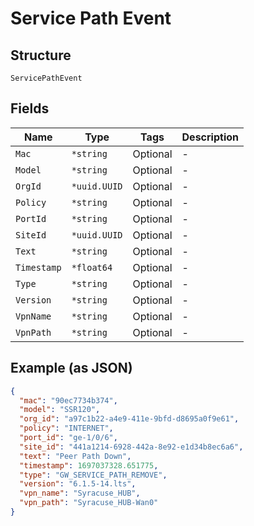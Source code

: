 
# Service Path Event

## Structure

`ServicePathEvent`

## Fields

| Name | Type | Tags | Description |
|  --- | --- | --- | --- |
| `Mac` | `*string` | Optional | - |
| `Model` | `*string` | Optional | - |
| `OrgId` | `*uuid.UUID` | Optional | - |
| `Policy` | `*string` | Optional | - |
| `PortId` | `*string` | Optional | - |
| `SiteId` | `*uuid.UUID` | Optional | - |
| `Text` | `*string` | Optional | - |
| `Timestamp` | `*float64` | Optional | - |
| `Type` | `*string` | Optional | - |
| `Version` | `*string` | Optional | - |
| `VpnName` | `*string` | Optional | - |
| `VpnPath` | `*string` | Optional | - |

## Example (as JSON)

```json
{
  "mac": "90ec7734b374",
  "model": "SSR120",
  "org_id": "a97c1b22-a4e9-411e-9bfd-d8695a0f9e61",
  "policy": "INTERNET",
  "port_id": "ge-1/0/6",
  "site_id": "441a1214-6928-442a-8e92-e1d34b8ec6a6",
  "text": "Peer Path Down",
  "timestamp": 1697037328.651775,
  "type": "GW_SERVICE_PATH_REMOVE",
  "version": "6.1.5-14.lts",
  "vpn_name": "Syracuse_HUB",
  "vpn_path": "Syracuse_HUB-Wan0"
}
```

